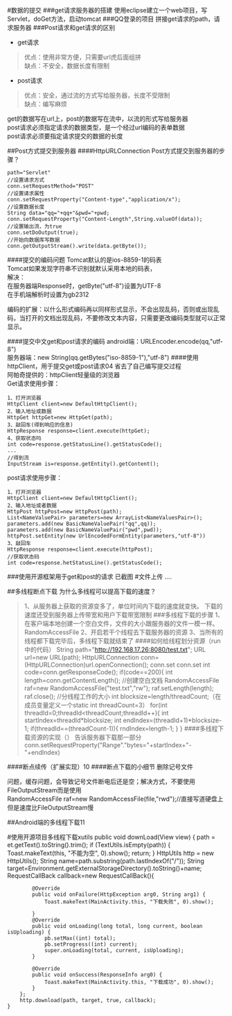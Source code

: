 #数据的提交
###get请求服务器的搭建
使用eclipse建立一个web项目，写Servlet，doGet方法，启动tomcat
###QQ登录的项目
拼接get请求的path，请求服务器
###Post请求和get请求的区别
*	get请求
>优点：使用非常方便，只需要url虎后面组拼  
>缺点：不安全，数据长度有限制  

*	post请求
>优点：安全，通过流的方式写给服务器，长度不受限制  
>缺点：编写麻烦  

get的数据写在url上，post的数据写在流中，以流的形式写给服务器  
post请求必须指定请求的数据类型，是一个经过url编码的表单数据  
post请求必须要指定请求提交的数据的长度

##Post方式提交到服务器
####HttpURLConnection Post方式提交到服务器的步骤？  

	path="Servlet"  
	//设置请求方式
	conn.setRequestMethod="POST"  
	//设置请求属性
	conn.setRequestProperty("Content-type","application/x");  
	//设置数据长度
	String data="qq="+qq+"&pwd="+pwd;
	conn.setRequestProperty("Content-Length",String.valueOf(data));
	//设置输出流，为true
	conn.setDoOutput(true);
	//开始向数据库写数据
	conn.getOutputStream().write(data.getByte());
####提交的编码问题
Tomcat默认的是ios-8859-1的码表  
Tomcat如果发现字符串不识别就默认采用本地的码表，  
解决：  
	在服务器端Response时，getByte("utf-8")设置为UTF-8  
	在手机端解析时设置为gb2312

编码的扩展：以什么形式编码再以同样形式显示，不会出现乱码，否则或出现乱码，当打开的文档出现乱码，不要修改文本内容，只需要更改编码类型就可以正常显示。

####提交中文get和post请求的编码
	android端：URLEncoder.encode(qq,"utf-8")  	
	服务器端：new String(qq.getBytes("iso-8859-1"),"utf-8")
####使用httpClient，用于提交get或post请求04
省去了自己编写提交过程  
阿帕奇提供的：httpClient轻量级的浏览器  
Get请求使用步骤：  
	
	1、打开浏览器
	HttpClient client=new DefaultHttpClient();
	2、输入地址或数据
	HttpGet httpGet=new HttpGet(path);
	3、敲回车(得到响应的信息)
	HttpResponse response=client.execute(httpGet);
	4、获取状态吗
	int code=response.getStatusLine().getStatusCode();
	...
	//得到流
	InputStream is=response.getEntity().getContent();

post请求使用步骤：

	1、打开浏览器
	HttpClient client=new DefaultHttpClient();
	2、输入地址或者数据
	HttpPost httpPost=new HttpPost(path);
	List<NameValuePair> parameters=new ArrayList<NameValuesPair>();
	parameters.add(new BasicNameValuePair("qq",qq));
	parameters.add(new BasicNameValuePair("pwd",pwd));
	httpPost.setEntity(new UrlEncodedFormEntity(parameters,"utf-8"))
	3、敲回车
	HttpResponse response=client.execute(httpPost);
	//获取状态码
	int code=response.hetStatusLine().getStatusCode();
###使用开源框架用于get和post的请求
已截图
#文件上传
....

##多线程断点下载
为什么多线程可以提高下载的速度？
>1、从服务器上获取的资源变多了，单位时间内下载的速度就变快。
下载的速度还受到服务器上传带宽和用户下载带宽限制
###多线程下载的步骤
	1、在客户端本地创建一个空白文件，文件的大小跟服务器的文件一模一样。RandomAccessFile
	2、开启若干个线程去下载服务器的资源
	3、当所有的线程都下载完毕后，多线程下载就结束了
####如何给线程划分资源（run中的代码）
	String path="http://192.168.17.26:8080/test.txt";
	URL url=new URL(path);
	HttpURLConnection conn=(HttpURLConnection)url.openConnection();
	conn.set
	conn.set
	int code=conn.getResponseCode();
	if(code==200){
	int length=conn.getContentLength();
	//创建空白文档
	RandomAccessFile raf=new RandomAccessFile("test.txt","rw");
	raf.setLength(length);
	raf.close();
	//分线程工作的大小
	int blocksize=length/threadCount;（在成员变量定义一个static int threadCount=3）
	for(int threadId=0;threadId<threadCount;threadId++){
		int startIndex=threadId*blocksize;
		int endIndex=(threadId+1)*blocksize-1;
		if(threadId==(threadCount-1)){
			rndIndex=length-1;
		}
	}
####多线程下载资源的实现（）
	告诉服务器下载那一部分
	conn.setRequestProperty("Range"."bytes="+startIndex+"-"+endIndex)

####断点续传（扩展实现）10
####断点下载的小细节
删除记号文件

问题，缓存问题，会导致记号文件断电后还是空；解决方式，不要使用FileOutputStream而是使用  
RandomAccessFile raf=new RandomAccessFile(file,"rwd");//直接写道硬盘上但是速度比FileOutputStream慢

##Android端的多线程下载11

#使用开源项目多线程下载xutils
	public void downLoad(View view) {
		path = et.getText().toString().trim();
		if (TextUtils.isEmpty(path)) {
			Toast.makeText(this, "不能为空", 0).show();
			return;
		}
		HttpUtils http = new HttpUtils();
		String name=path.substring(path.lastIndexOf("/"));
		String target=Environment.getExternalStorageDirectory().toString()+name;
		RequestCallBack callback=new RequestCallBack(){

			@Override
			public void onFailure(HttpException arg0, String arg1) {
				Toast.makeText(MainActivity.this, "下载失败", 0).show();
				
			}
			@Override
			public void onLoading(long total, long current, boolean isUploading) {
				pb.setMax((int) total);
				pb.setProgress((int) current);
				super.onLoading(total, current, isUploading);
			}

			@Override
			public void onSuccess(ResponseInfo arg0) {
				Toast.makeText(MainActivity.this, "下载成功", 0).show();
			}
		};
		http.download(path, target, true, callback);
	}

